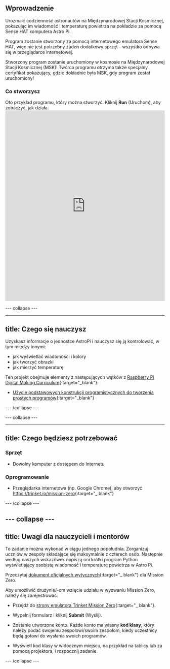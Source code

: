 ## Wprowadzenie

Urozmaić codzienność astronautów na Międzynarodowej Stacji Kosmicznej, pokazując im wiadomość i temperaturę powietrza na pokładzie za pomocą Sense HAT komputera Astro Pi.

Program zostanie stworzony za pomocą internetowego emulatora Sense HAT, więc nie jest potrzebny żaden dodatkowy sprzęt - wszystko odbywa się w przeglądarce internetowej.

Stworzony program zostanie uruchomiony w kosmosie na Międzynarodowej Stacji Kosmicznej (MSK)! Twórca programu otrzyma także specjalny certyfikat pokazujący, gdzie dokładnie była MSK, gdy program został uruchomiony!

### Co stworzysz

Oto przykład programu, który można stworzyć. Kliknij **Run** (Uruchom), aby zobaczyć, jak działa. <iframe src="https://trinket.io/embed/python/069f6138f7?outputOnly=true&start=result" width="100%" height="600" frameborder="0" marginwidth="0" marginheight="0" allowfullscreen mark="crwd-mark"></iframe> 

\--- collapse \---

* * *

## title: Czego się nauczysz

Uzyskasz informacje o jednostce AstroPi i nauczysz się ją kontrolować, w tym między innymi:

+ jak wyświetlać wiadomości i kolory
+ jak tworzyć obrazki
+ jak mierzyć temperaturę

Ten projekt obejmuje elementy z następujących wątków z [Raspberry Pi Digital Making Curriculum](http://rpf.io/curriculum){:target="_blank"}:

+ [Użycie podstawowych konstrukcji programistycznych do tworzenia prostych programów](https://curriculum.raspberrypi.org/programming/creator/){:target="_blank"}

\--- /collapse \---

\--- collapse \---

* * *

## title: Czego będziesz potrzebować

### Sprzęt

+ Dowolny komputer z dostępem do Internetu

### Oprogramowanie

+ Przeglądarka internetowa (np. Google Chrome), aby otworzyć <https://trinket.io/mission-zero>{:target="_ blank"}

\--- /collapse \---

## \--- collapse \---

## title: Uwagi dla nauczycieli i mentorów

To zadanie można wykonać w ciągu jednego popołudnia. Zorganizuj uczniów w zespoły składające się maksymalnie z czterech osób. Następnie według naszych wskazówek napiszą oni krótki program Python wyświetlający osobistą wiadomość i temperaturę powietrza w Astro Pi.

Przeczytaj [dokument oficjalnych wytycznych](http://esamultimedia.esa.int/docs/edu/European_Astro_Pi_Challenge_Mission_Zero_guidelines.pdf){:target="_ blank"} dla Mission Zero.

Aby umożliwić drużynie/-om wzięcie udziału w wyzwaniu Mission Zero, należy się zarejestrować.

+ Przejdź do [strony emulatora Trinket Mission Zero](https://trinket.io/mission-zero/register){:target="_ blank"}.

+ Wypełnij formularz i kliknij **Submit** (Wyślij).

+ Zostanie utworzone konto. Każde konto ma własny **kod klasy**, który należy podać swojemu zespołowi/swoim zespołom, kiedy uczestnicy będą gotowi do wysłania swoich programów.

+ Wyświetl kod klasy w widocznym miejscu, na przykład na tablicy lub za pomocą projektora, i rozpocznij zadanie.

\--- /collapse \---